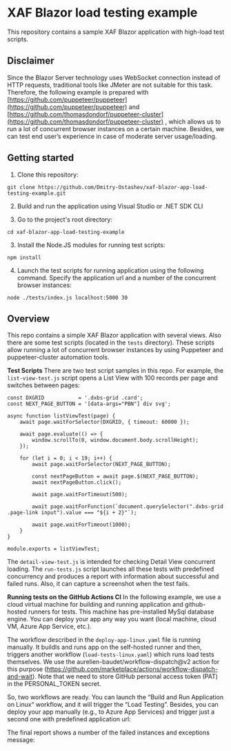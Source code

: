 # XAF Blazor load testing example

This repository contains a sample XAF Blazor application with high-load test scripts.

## Disclaimer

Since the Blazor Server technology uses WebSocket connection instead of HTTP requests, traditional tools like JMeter are not suitable for this task. Therefore, the following example is prepared with [https://github.com/puppeteer/puppeteer](https://github.com/puppeteer/puppeteer) and [https://github.com/thomasdondorf/puppeteer-cluster](https://github.com/thomasdondorf/puppeteer-cluster) , which allows us to run a lot of concurrent browser instances on a certain machine. Besides, we can test end user’s experience in case of moderate server usage/loading.

## Getting started

1. Clone this repository:
```
git clone https://github.com/Dmitry-Ostashev/xaf-blazor-app-load-testing-example.git
```
2. Build and run the application using Visual Studio or .NET SDK CLI

3. Go to the project's root directory:
```
cd xaf-blazor-app-load-testing-example
```
3. Install the Node.JS modules for running test scripts:
```
npm install
```
4. Launch the test scripts for running application using the following command. Specify the application url and a number of the concurrent browser instances:
```
node ./tests/index.js localhost:5000 30
```
## Overview

This repo contains a simple XAF Blazor application with several views. Also there are some test scripts (located in the `tests` directory).
These scripts allow running a lot of concurrent browser instances by using Puppeteer and puppeteer-cluster automation tools.

**Test Scripts**
There are two test script samples in this repo. For example, the `list-view-test.js` script opens a List View with 100 records per page and switches between pages:

```
const DXGRID           = '.dxbs-grid .card';
const NEXT_PAGE_BUTTON = '[data-args="PBN"] div svg';

async function listViewTest(page) {
    await page.waitForSelector(DXGRID, { timeout: 60000 });

    await page.evaluate(() => {
        window.scrollTo(0, window.document.body.scrollHeight);
    });

    for (let i = 0; i < 19; i++) {
        await page.waitForSelector(NEXT_PAGE_BUTTON);

        const nextPageButton = await page.$(NEXT_PAGE_BUTTON);
        await nextPageButton.click();

        await page.waitForTimeout(500);

        await page.waitForFunction(`document.querySelector(".dxbs-grid .page-link input").value === "${i + 2}"`);

        await page.waitForTimeout(1000);
    }
}

module.exports = listViewTest;
```

The `detail-view-test.js` is intended for checking Detail View concurrent loading.
The `run-tests.js` script launches all these tests with predefined concurrency and produces a report with information about successful and failed runs. Also, it can capture a screenshot when the test fails.

**Running tests on the GitHub Actions CI**
In the following example, we use a cloud virtual machine for building and running application and github-hosted runners for tests. This machine has pre-installed MySql database engine. You can deploy your app any way you want (local machine, cloud VM, Azure App Service, etc.).

The workflow described in the `deploy-app-linux.yaml` file is running manually. It buildls and runs app on the self-hosted runner and then, triggers another workflow (`load-tests-linux.yaml`) which runs load tests themselves. We use the aurelien-baudet/workflow-dispatch@v2    action for this purpose (https://github.com/marketplace/actions/workflow-dispatch-and-wait). Note that we need to store GitHub personal access token (PAT) in the PERSONAL_TOKEN secret.

So, two workflows are ready. You can launch the “Build and Run Application on Linux“ workflow, and it will trigger the “Load Testing”. Besides, you can deploy your app manually (e.g., to Azure App Services) and trigger just a second one with predefined application url:
<img>

The final report shows a number of the failed instances and exceptions message:
<img>

